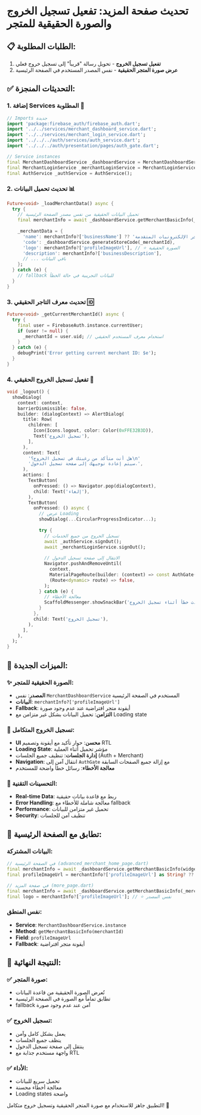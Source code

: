 # تحديث صفحة المزيد: تفعيل تسجيل الخروج والصورة الحقيقية للمتجر

## 📋 الطلبات المطلوبة:
1. **تفعيل تسجيل الخروج** - تحويل رسالة "قريباً" إلى تسجيل خروج فعلي
2. **عرض صورة المتجر الحقيقية** - نفس المصدر المستخدم في الصفحة الرئيسية

## ✅ التحديثات المنجزة:

### 1. **إضافة Services المطلوبة** 🔧
```dart
// Imports جديدة
import 'package:firebase_auth/firebase_auth.dart';
import '../../services/merchant_dashboard_service.dart';
import '../../services/merchant_login_service.dart';
import '../../../auth/services/auth_service.dart';
import '../../../auth/presentation/pages/auth_gate.dart';

// Service instances
final MerchantDashboardService _dashboardService = MerchantDashboardService.instance;
final MerchantLoginService _merchantLoginService = MerchantLoginService.instance;
final AuthService _authService = AuthService();
```

### 2. **تحديث تحميل البيانات** 📊
```dart
Future<void> _loadMerchantData() async {
  try {
    // تحميل البيانات الحقيقية من نفس مصدر الصفحة الرئيسية
    final merchantInfo = await _dashboardService.getMerchantBasicInfo(_merchantId);
    
    _merchantData = {
      'name': merchantInfo?['businessName'] ?? 'متجر الإلكترونيات المتقدمة',
      'code': _dashboardService.generateStoreCode(_merchantId),
      'logo': merchantInfo?['profileImageUrl'], // ⭐ الصورة الحقيقية
      'description': merchantInfo?['businessDescription'],
      // ... باقي البيانات
    };
  } catch (e) {
    // fallback للبيانات التجريبية في حالة الخطأ
  }
}
```

### 3. **تحديث معرف التاجر الحقيقي** 🆔
```dart
Future<void> _getCurrentMerchantId() async {
  try {
    final user = FirebaseAuth.instance.currentUser;
    if (user != null) {
      _merchantId = user.uid; // استخدام معرف المستخدم الحقيقي
    }
  } catch (e) {
    debugPrint('Error getting current merchant ID: $e');
  }
}
```

### 4. **تفعيل تسجيل الخروج الحقيقي** 🚪
```dart
void _logout() {
  showDialog(
    context: context,
    barrierDismissible: false,
    builder: (dialogContext) => AlertDialog(
      title: Row(
        children: [
          Icon(Icons.logout, color: Color(0xFFE32B3D)),
          Text('تسجيل الخروج'),
        ],
      ),
      content: Text(
        'هل أنت متأكد من رغبتك في تسجيل الخروج؟\n'
        'سيتم إعادة توجيهك إلى صفحة تسجيل الدخول.',
      ),
      actions: [
        TextButton(
          onPressed: () => Navigator.pop(dialogContext),
          child: Text('إلغاء'),
        ),
        TextButton(
          onPressed: () async {
            // عرض Loading
            showDialog(...CircularProgressIndicator...);
            
            try {
              // تسجيل الخروج من جميع الخدمات
              await _authService.signOut();
              await _merchantLoginService.signOut();
              
              // الانتقال إلى صفحة تسجيل الدخول
              Navigator.pushAndRemoveUntil(
                context,
                MaterialPageRoute(builder: (context) => const AuthGate()),
                (Route<dynamic> route) => false,
              );
            } catch (e) {
              // معالجة الأخطاء
              ScaffoldMessenger.showSnackBar('حدث خطأ أثناء تسجيل الخروج...');
            }
          },
          child: Text('تسجيل الخروج'),
        ),
      ],
    ),
  );
}
```

## 🎨 **الميزات الجديدة:**

### ✨ **الصورة الحقيقية للمتجر:**
- **المصدر**: نفس `MerchantDashboardService` المستخدم في الصفحة الرئيسية
- **البيانات**: `merchantInfo?['profileImageUrl']`
- **Fallback**: أيقونة متجر افتراضية عند عدم وجود صورة
- **التزامن**: تحميل البيانات بشكل غير متزامن مع Loading state

### 🚪 **تسجيل الخروج المتكامل:**
- **UI محسن**: حوار تأكيد مع أيقونة وتصميم RTL
- **Loading State**: مؤشر تحميل أثناء العملية
- **إدارة الجلسات**: تنظيف جميع الجلسات (Auth + Merchant)
- **Navigation**: انتقال آمن إلى `AuthGate` مع إزالة جميع الصفحات السابقة
- **معالجة الأخطاء**: رسائل خطأ واضحة للمستخدم

### 🔧 **التحسينات التقنية:**
- **Real-time Data**: ربط مع قاعدة بيانات حقيقية
- **Error Handling**: معالجة شاملة للأخطاء مع fallback
- **Performance**: تحميل غير متزامن للبيانات
- **Security**: تنظيف آمن للجلسات

## 🔄 **تطابق مع الصفحة الرئيسية:**

### **البيانات المشتركة:**
```dart
// في الصفحة الرئيسية (advanced_merchant_home_page.dart)
final merchantInfo = await _dashboardService.getMerchantBasicInfo(widget.merchantId);
final profileImageUrl = merchantInfo?['profileImageUrl'] as String? ?? '';

// في صفحة المزيد (more_page.dart)  
final merchantInfo = await _dashboardService.getMerchantBasicInfo(_merchantId);
final logo = merchantInfo?['profileImageUrl']; // ⭐ نفس المصدر
```

### **نفس المنطق:**
- **Service**: `MerchantDashboardService.instance`
- **Method**: `getMerchantBasicInfo(merchantId)`
- **Field**: `profileImageUrl`
- **Fallback**: أيقونة متجر افتراضية

## 🚀 **النتيجة النهائية:**

### ✅ **صورة المتجر:**
- تُعرض الصورة الحقيقية من قاعدة البيانات
- تطابق تماماً مع الصورة في الصفحة الرئيسية
- fallback آمن عند عدم وجود صورة

### ✅ **تسجيل الخروج:**  
- يعمل بشكل كامل وآمن
- ينظف جميع الجلسات
- ينتقل إلى صفحة تسجيل الدخول
- واجهة مستخدم جذابة مع RTL

### ✅ **الأداء:**
- تحميل سريع للبيانات
- معالجة أخطاء محسنة
- Loading states واضحة

التطبيق جاهز للاستخدام مع صورة المتجر الحقيقية وتسجيل خروج متكامل! 🎉
